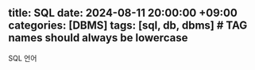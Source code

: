 title: SQL
date: 2024-08-11 20:00:00 +09:00
categories: [DBMS]
tags: [sql, db, dbms]     # TAG names should always be lowercase
---

SQL 언어

